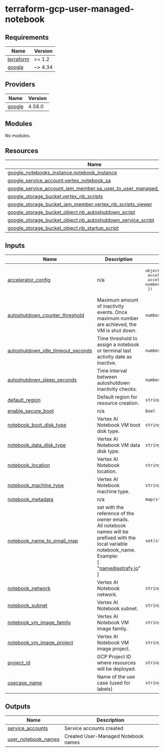 # terraform-gcp-user-managed-notebook
<!-- BEGINNING OF PRE-COMMIT-TERRAFORM DOCS HOOK -->
## Requirements

| Name | Version |
|------|---------|
| <a name="requirement_terraform"></a> [terraform](#requirement\_terraform) | >= 1.2 |
| <a name="requirement_google"></a> [google](#requirement\_google) | ~> 4.34 |

## Providers

| Name | Version |
|------|---------|
| <a name="provider_google"></a> [google](#provider\_google) | 4.58.0 |

## Modules

No modules.

## Resources

| Name | Type |
|------|------|
| [google_notebooks_instance.notebook_instance](https://registry.terraform.io/providers/hashicorp/google/latest/docs/resources/notebooks_instance) | resource |
| [google_service_account.vertex_notebook_sa](https://registry.terraform.io/providers/hashicorp/google/latest/docs/resources/service_account) | resource |
| [google_service_account_iam_member.sa_user_to_user_managed_notebook](https://registry.terraform.io/providers/hashicorp/google/latest/docs/resources/service_account_iam_member) | resource |
| [google_storage_bucket.vertex_nb_scripts](https://registry.terraform.io/providers/hashicorp/google/latest/docs/resources/storage_bucket) | resource |
| [google_storage_bucket_iam_member.vertex_nb_scripts_viewer](https://registry.terraform.io/providers/hashicorp/google/latest/docs/resources/storage_bucket_iam_member) | resource |
| [google_storage_bucket_object.nb_autoshutdown_script](https://registry.terraform.io/providers/hashicorp/google/latest/docs/resources/storage_bucket_object) | resource |
| [google_storage_bucket_object.nb_autoshutdown_service_script](https://registry.terraform.io/providers/hashicorp/google/latest/docs/resources/storage_bucket_object) | resource |
| [google_storage_bucket_object.nb_startup_script](https://registry.terraform.io/providers/hashicorp/google/latest/docs/resources/storage_bucket_object) | resource |

## Inputs

| Name | Description | Type | Default | Required |
|------|-------------|------|---------|:--------:|
| <a name="input_accelerator_config"></a> [accelerator\_config](#input\_accelerator\_config) | n/a | <pre>object({<br>    accelerator_type  = string<br>    accelerator_count = number<br>  })</pre> | `null` | no |
| <a name="input_autoshutdown_counter_threshold"></a> [autoshutdown\_counter\_threshold](#input\_autoshutdown\_counter\_threshold) | Maximum amount of inactivity events. Once maximum number are achieved, the VM is shut down. | `number` | `360` | no |
| <a name="input_autoshutdown_idle_timeout_seconds"></a> [autoshutdown\_idle\_timeout\_seconds](#input\_autoshutdown\_idle\_timeout\_seconds) | Time threshold to assign a notebook or terminal last activity date as inactive. | `number` | `10` | no |
| <a name="input_autoshutdown_sleep_seconds"></a> [autoshutdown\_sleep\_seconds](#input\_autoshutdown\_sleep\_seconds) | Time interval between autoshutdown inactivity checks. | `number` | `10` | no |
| <a name="input_default_region"></a> [default\_region](#input\_default\_region) | Default region for resource creation. | `string` | n/a | yes |
| <a name="input_enable_secure_boot"></a> [enable\_secure\_boot](#input\_enable\_secure\_boot) | n/a | `bool` | `true` | no |
| <a name="input_notebook_boot_disk_type"></a> [notebook\_boot\_disk\_type](#input\_notebook\_boot\_disk\_type) | Vertex AI Notebook VM boot disk type. | `string` | `"PD_STANDARD"` | no |
| <a name="input_notebook_data_disk_type"></a> [notebook\_data\_disk\_type](#input\_notebook\_data\_disk\_type) | Vertex AI Notebook VM data disk type. | `string` | `"PD_STANDARD"` | no |
| <a name="input_notebook_location"></a> [notebook\_location](#input\_notebook\_location) | Vertex AI Notebook location. | `string` | n/a | yes |
| <a name="input_notebook_machine_type"></a> [notebook\_machine\_type](#input\_notebook\_machine\_type) | Vertex AI Notebook machine type. | `string` | `"e2-highmem-4"` | no |
| <a name="input_notebook_metadata"></a> [notebook\_metadata](#input\_notebook\_metadata) | n/a | `map(string)` | `null` | no |
| <a name="input_notebook_name_to_email_map"></a> [notebook\_name\_to\_email\_map](#input\_notebook\_name\_to\_email\_map) | set with the reference of the owner emails.<br>    All notebook names will be prefixed with the local variable notebook\_name.<br>    Example:<br>      [<br>        "name@astrafy.io"<br>      ] | `set(string)` | n/a | yes |
| <a name="input_notebook_network"></a> [notebook\_network](#input\_notebook\_network) | Vertex AI Notebook network. | `string` | n/a | yes |
| <a name="input_notebook_subnet"></a> [notebook\_subnet](#input\_notebook\_subnet) | Vertex AI Notebook subnet. | `string` | n/a | yes |
| <a name="input_notebook_vm_image_family"></a> [notebook\_vm\_image\_family](#input\_notebook\_vm\_image\_family) | Vertex AI Notebook VM image family. | `string` | `"common-cpu-notebooks"` | no |
| <a name="input_notebook_vm_image_project"></a> [notebook\_vm\_image\_project](#input\_notebook\_vm\_image\_project) | Vertex AI Notebook VM image project. | `string` | `"deeplearning-platform-release"` | no |
| <a name="input_project_id"></a> [project\_id](#input\_project\_id) | GCP Project ID where resources will be deployed. | `string` | n/a | yes |
| <a name="input_usecase_name"></a> [usecase\_name](#input\_usecase\_name) | Name of the use case (used for labels) | `string` | `"dev"` | no |

## Outputs

| Name | Description |
|------|-------------|
| <a name="output_service_accounts"></a> [service\_accounts](#output\_service\_accounts) | Service accounts created |
| <a name="output_user_notebook_names"></a> [user\_notebook\_names](#output\_user\_notebook\_names) | Created User-Managed Notebook names |
<!-- END OF PRE-COMMIT-TERRAFORM DOCS HOOK -->
